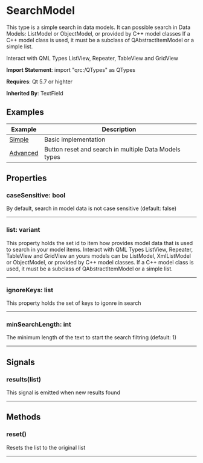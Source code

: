 # SearchModel

This type is a simple search in data models.
It can possible search in Data Models: ListModel or ObjectModel, or provided
by C++ model classes If a C++ model class is used, it must be a subclass of
QAbstractItemModel or a simple list.

Interact with QML Types ListView, Repeater, TableView and GridView

**Import Statement**: import "qrc:/QTypes" as QTypes

**Requires**: Qt 5.7 or highter

**Inherited By**: TextField


## Examples

| Example   | Description |
| ------ | ------ |
| [Simple](https://github.com/RicGuerra/QTypes/tree/master/Examples/SearchModel/Simple.qml)           | Basic implementation
| [Advanced](https://github.com/RicGuerra/QTypes/tree/master/Examples/SearchModel/Advanced.qml)         | Button reset and search in multiple Data Models types



## Properties

### caseSensitive: bool

By default, search in model data is not case sensitive (default: false)

----

### list: variant

This property holds the set id to item how provides model data that is used to search in your model items.
Interact with QML Types ListView, Repeater, TableView and GridView an yours models can be ListModel, XmlListModel or ObjectModel, or provided by C++ model classes.
If a C++ model class is used, it must be a subclass of QAbstractItemModel or a simple list.

----

### ignoreKeys: list<String>

This property holds the set of keys to igonre in search

---

### minSearchLength: int

The minimum length of the text to start the search filtring (default: 1)

----


## Signals

### results(list)

This signal is emitted when new results found

----

## Methods

### reset()

Resets the list to the original list

-----
